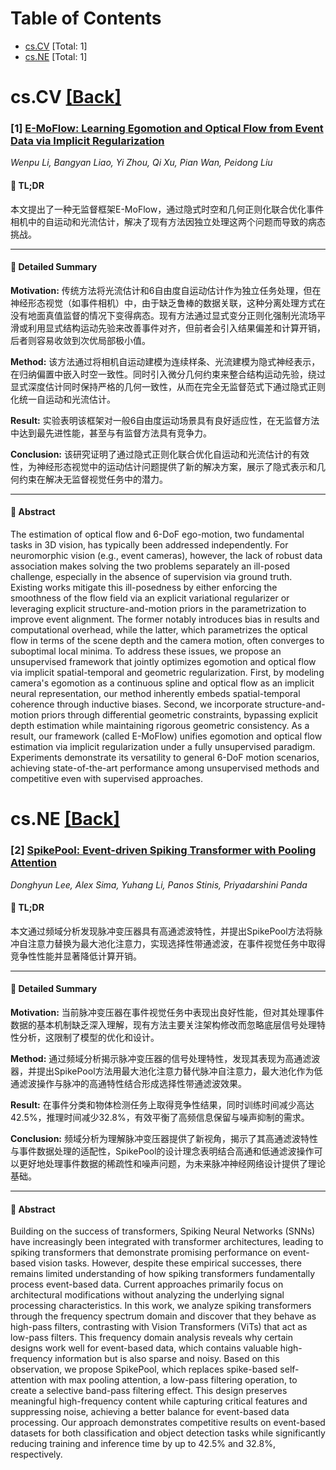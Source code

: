 <div id=toc></div>

# Table of Contents

- [cs.CV](#cs.CV) [Total: 1]
- [cs.NE](#cs.NE) [Total: 1]


<div id='cs.CV'></div>

# cs.CV [[Back]](#toc)

### [1] [E-MoFlow: Learning Egomotion and Optical Flow from Event Data via Implicit Regularization](https://arxiv.org/abs/2510.12753)
*Wenpu Li, Bangyan Liao, Yi Zhou, Qi Xu, Pian Wan, Peidong Liu*

#### 🧩 TL;DR
本文提出了一种无监督框架E-MoFlow，通过隐式时空和几何正则化联合优化事件相机中的自运动和光流估计，解决了现有方法因独立处理这两个问题而导致的病态挑战。

---

#### 📘 Detailed Summary
**Motivation:** 传统方法将光流估计和6自由度自运动估计作为独立任务处理，但在神经形态视觉（如事件相机）中，由于缺乏鲁棒的数据关联，这种分离处理方式在没有地面真值监督的情况下变得病态。现有方法通过显式变分正则化强制光流场平滑或利用显式结构运动先验来改善事件对齐，但前者会引入结果偏差和计算开销，后者则容易收敛到次优局部极小值。

**Method:** 该方法通过将相机自运动建模为连续样条、光流建模为隐式神经表示，在归纳偏置中嵌入时空一致性。同时引入微分几何约束来整合结构运动先验，绕过显式深度估计同时保持严格的几何一致性，从而在完全无监督范式下通过隐式正则化统一自运动和光流估计。

**Result:** 实验表明该框架对一般6自由度运动场景具有良好适应性，在无监督方法中达到最先进性能，甚至与有监督方法具有竞争力。

**Conclusion:** 该研究证明了通过隐式正则化联合优化自运动和光流估计的有效性，为神经形态视觉中的运动估计问题提供了新的解决方案，展示了隐式表示和几何约束在解决无监督视觉任务中的潜力。

---

#### 📄 Abstract
The estimation of optical flow and 6-DoF ego-motion, two fundamental tasks in
3D vision, has typically been addressed independently. For neuromorphic vision
(e.g., event cameras), however, the lack of robust data association makes
solving the two problems separately an ill-posed challenge, especially in the
absence of supervision via ground truth. Existing works mitigate this
ill-posedness by either enforcing the smoothness of the flow field via an
explicit variational regularizer or leveraging explicit structure-and-motion
priors in the parametrization to improve event alignment. The former notably
introduces bias in results and computational overhead, while the latter, which
parametrizes the optical flow in terms of the scene depth and the camera
motion, often converges to suboptimal local minima. To address these issues, we
propose an unsupervised framework that jointly optimizes egomotion and optical
flow via implicit spatial-temporal and geometric regularization. First, by
modeling camera's egomotion as a continuous spline and optical flow as an
implicit neural representation, our method inherently embeds spatial-temporal
coherence through inductive biases. Second, we incorporate structure-and-motion
priors through differential geometric constraints, bypassing explicit depth
estimation while maintaining rigorous geometric consistency. As a result, our
framework (called E-MoFlow) unifies egomotion and optical flow estimation via
implicit regularization under a fully unsupervised paradigm. Experiments
demonstrate its versatility to general 6-DoF motion scenarios, achieving
state-of-the-art performance among unsupervised methods and competitive even
with supervised approaches.


<div id='cs.NE'></div>

# cs.NE [[Back]](#toc)

### [2] [SpikePool: Event-driven Spiking Transformer with Pooling Attention](https://arxiv.org/abs/2510.12102)
*Donghyun Lee, Alex Sima, Yuhang Li, Panos Stinis, Priyadarshini Panda*

#### 🧩 TL;DR
本文通过频域分析发现脉冲变压器具有高通滤波特性，并提出SpikePool方法将脉冲自注意力替换为最大池化注意力，实现选择性带通滤波，在事件视觉任务中取得竞争性性能并显著降低计算开销。

---

#### 📘 Detailed Summary
**Motivation:** 当前脉冲变压器在事件视觉任务中表现出良好性能，但对其处理事件数据的基本机制缺乏深入理解，现有方法主要关注架构修改而忽略底层信号处理特性分析，这限制了模型的优化和设计。

**Method:** 通过频域分析揭示脉冲变压器的信号处理特性，发现其表现为高通滤波器，并提出SpikePool方法用最大池化注意力替代脉冲自注意力，最大池化作为低通滤波操作与脉冲的高通特性结合形成选择性带通滤波效果。

**Result:** 在事件分类和物体检测任务上取得竞争性结果，同时训练时间减少高达42.5%，推理时间减少32.8%，有效平衡了高频信息保留与噪声抑制的需求。

**Conclusion:** 频域分析为理解脉冲变压器提供了新视角，揭示了其高通滤波特性与事件数据处理的适配性，SpikePool的设计理念表明结合高通和低通滤波操作可以更好地处理事件数据的稀疏性和噪声问题，为未来脉冲神经网络设计提供了理论基础。

---

#### 📄 Abstract
Building on the success of transformers, Spiking Neural Networks (SNNs) have
increasingly been integrated with transformer architectures, leading to spiking
transformers that demonstrate promising performance on event-based vision
tasks. However, despite these empirical successes, there remains limited
understanding of how spiking transformers fundamentally process event-based
data. Current approaches primarily focus on architectural modifications without
analyzing the underlying signal processing characteristics. In this work, we
analyze spiking transformers through the frequency spectrum domain and discover
that they behave as high-pass filters, contrasting with Vision Transformers
(ViTs) that act as low-pass filters. This frequency domain analysis reveals why
certain designs work well for event-based data, which contains valuable
high-frequency information but is also sparse and noisy. Based on this
observation, we propose SpikePool, which replaces spike-based self-attention
with max pooling attention, a low-pass filtering operation, to create a
selective band-pass filtering effect. This design preserves meaningful
high-frequency content while capturing critical features and suppressing noise,
achieving a better balance for event-based data processing. Our approach
demonstrates competitive results on event-based datasets for both
classification and object detection tasks while significantly reducing training
and inference time by up to 42.5% and 32.8%, respectively.
